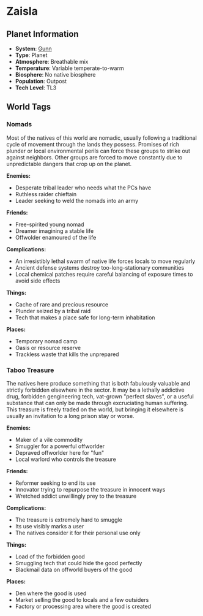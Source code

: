 # Zaisla

## Planet Information
- **System**: [Gunn](../../../system--gunn.md)
- **Type**: Planet
- **Atmosphere**: Breathable mix
- **Temperature**: Variable temperate-to-warm
- **Biosphere**: No native biosphere
- **Population**: Outpost
- **Tech Level**: TL3

## World Tags

### Nomads

Most of the natives of this world are nomadic, usually following a traditional cycle of movement through the lands they possess. Promises of rich plunder or local environmental perils can force these groups to strike out against neighbors. Other groups are forced to move constantly due to unpredictable dangers that crop up on the planet.

**Enemies:**
- Desperate tribal leader who needs what the PCs have
- Ruthless raider chieftain
- Leader seeking to weld the nomads into an army

**Friends:**
- Free-spirited young nomad
- Dreamer imagining a stable life
- Offwolder enamoured of the life

**Complications:**
- An irresistibly lethal swarm of native life forces locals to move regularly
- Ancient defense systems destroy too-long-stationary communities
- Local chemical patches require careful balancing of exposure times to avoid side effects

**Things:**
- Cache of rare and precious resource
- Plunder seized by a tribal raid
- Tech that makes a place safe for long-term inhabitation

**Places:**
- Temporary nomad camp
- Oasis or resource reserve
- Trackless waste that kills the unprepared

### Taboo Treasure

The natives here produce something that is both fabulously valuable and strictly forbidden elsewhere in the sector. It may be a lethally addictive drug, forbidden gengineering tech, vat-grown "perfect slaves", or a useful substance that can only be made through excruciating human suffering. This treasure is freely traded on the world, but bringing it elsewhere is usually an invitation to a long prison stay or worse.

**Enemies:**
- Maker of a vile commodity
- Smuggler for a powerful offworlder
- Depraved offworlder here for "fun"
- Local warlord who controls the treasure

**Friends:**
- Reformer seeking to end its use
- Innovator trying to repurpose the treasure in innocent ways
- Wretched addict unwillingly prey to the treasure

**Complications:**
- The treasure is extremely hard to smuggle
- Its use visibly marks a user
- The natives consider it for their personal use only

**Things:**
- Load of the forbidden good
- Smuggling tech that could hide the good perfectly
- Blackmail data on offworld buyers of the good

**Places:**
- Den where the good is used
- Market selling the good to locals and a few outsiders
- Factory or processing area where the good is created

